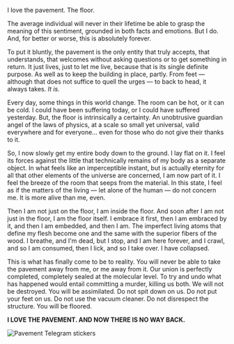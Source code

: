 <!--t The Cold Warmth Of The Pavement t-->
<!--d I love the pavement. The average individual will never in their lifetime be able to grasp the meaning of this sentiment, grounded in both facts and d-->
<!--tag Random tag-->

I love the pavement. The floor.

The average individual will never in their lifetime be able to grasp the meaning of this sentiment, grounded in both facts and emotions. But I do. And, for better or worse, this is absolutely forever.

<!--
It's not something that normal people can understand. Indeed, it's as if everyone prefers to stay on the side of the wall; or the ceiling, for that matter.
-->

To put it bluntly, the pavement is the only entity that truly accepts, that understands, that welcomes without asking questions or to get something in return. It just lives, just to let me live, because that is its single definite purpose. As well as to keep the building in place, partly. From feet — although that does not suffice to quell the urges — to back to head, it always takes. *It is.*

Every day, some things in this world change. The room can be hot, or it can be cold. I could have been suffering today, or I could have suffered yesterday. But, the floor is intrinsically a certainty. An unobtrusive guardian angel of the laws of physics, at a scale so small yet universal, valid everywhere and for everyone... even for those who do not give their thanks to it.

So, I now slowly get my entire body down to the ground. I lay flat on it. I feel its forces against the little that technically remains of my body as a separate object. In what feels like an imperceptible instant, but is actually eternity for all that other elements of the universe are concerned, I am now part of it. I feel the breeze of the room that seeps from the material. In this state, I feel as if the matters of the living — let alone of the human — do not concern me. It is more alive than me, even.

Then I am not just on the floor, I am inside the floor. And soon after I am not just in the floor, I am the floor itself. I embrace it first, then I am embraced by it, and then I am embedded, and then I am. The imperfect living atoms that define my flesh become one and the same with the superior fibers of the wood. I breathe, and I'm dead, but I stop, and I am here forever, and I crawl, and so I am consumed, then I lick, and so I take over. I have collapsed.

This is what has finally come to be to reality. You will never be able to take the pavement away from me, or me away from it. Our union is perfectly completed, completely sealed at the molecular level. To try and undo what has happened would entail committing a murder, killing us both. We will not be destroyed. You will be assimilated. Do not spit down on us. Do not put your feet on us. Do not use the vacuum cleaner. Do not disrespect the structure. You will be floored.

**I LOVE THE PAVEMENT. AND NOW THERE IS NO WAY BACK.**

![Pavement Telegram stickers](https://stuff.octt.eu.org/content/images/20250623222505-Capture433425345.PNG)